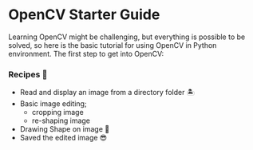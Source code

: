 # OpenCV Starter Guide
Learning OpenCV might be challenging, but everything is possible to be solved, so here is the basic tutorial for using OpenCV in Python environment. The first step to get into OpenCV:

### Recipes :book:
- Read and display an image from a directory folder :desert_island:
- Basic image editing;
  - cropping image
  - re-shaping image
- Drawing Shape on image :triangular_ruler:
- Saved the edited image :sunglasses:
